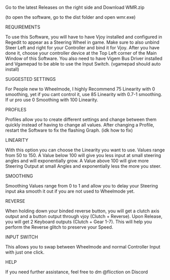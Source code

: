 Go to the latest Releases on the right side and Download WMR.zip




(to open the software, go to the dist folder and open wmr.exe)


REQUIREMENTS

To use this Software, you will have to have Vjoy installed and configured in Regedit to appear as a Steering Wheel in game.
Make sure to also unbind Steer Left and right for your Controller and bind it for Vjoy.
After you have done it, choose your controller device at the Top Left corner of the Main Window of this Software.
You also need to have Vigem Bus Driver installed and Vgamepad to be able to use the Input Switch. (vgamepad should auto install)


SUGGESTED SETTINGS

For People new to Wheelmode, I highly Recommend 75 Linearity with 0 smoothing, yet if you cant control it, use 85 Linearity with 0.7-1 smoothing.
If ur pro use 0 Smoothing with 100 Linearity.


PROFILES

Profiles allow you to create different settings and change between them quickly instead of having to change all values.
After changing a Profile, restart the Software to fix the flashing Graph. (idk how to fix)


LINEARITY

With this option you can choose the Linearity you want to use. Values range from 50 to 150.
A Value below 100 will give you less input at small steering angles and will exponentially grow.
A Value above 100 will give more Steering Output at small Angles and exponentially less the more you steer.


SMOOTHING

Smoothing Values range from 0 to 1 and allow you to delay your Steering input aka smooth it out if you are not used to Wheelmode yet.


REVERSE

When holding down your binded reverse button, you will get a clutch axis output and a button output through vjoy (Clutch + Reverse).
Upon Release, you will get 2 Keyboard outputs (Clutch + Gear 1-7). This will help you perform the Reverse glitch to preserve your Speed.


INPUT SWITCH

This allows you to swap between Wheelmode and normal Controller Input with just one click.


HELP

If you need further assistance, feel free to dm @flicction on Discord
